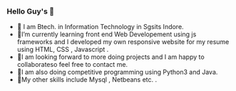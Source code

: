 ### Hello Guy's 👋
- 🔭 I am Btech. in Information Technology in Sgsits Indore.
- 🔭I’m currently learning front end Web Developement using js frameworks and I developed my own responsive website for my resume using HTML, CSS , Javascript .
- 🔭I am looking forward to more doing projects and I am happy to collaborateso feel free to contact me.
- 🔭I am also doing competitive programming using Python3 and Java.
- 🔭My other skills include Mysql , Netbeans etc. .
<!--
**Rishab310/Rishab310** is a ✨ _special_ ✨ repository because its `README.md` (this file) appears on your GitHub profile.

Here are some ideas to get you started:

- 🔭 I’m currently working on ...
- 🌱 I’m currently learning ...
- 👯 I’m looking to collaborate on ...
- 🤔 I’m looking for help with ...
- 💬 Ask me about ...
- 📫 How to reach me: ...
- 😄 Pronouns: ...
- ⚡ Fun fact: ...
-->
